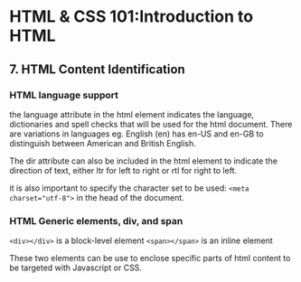 # HTML & CSS 101:Introduction to HTML

## 7. HTML Content Identification

### HTML language support
the language attribute in the html element indicates the language, dictionaries and spell checks that will be used for the html document. There are variations in languages eg. English (en) has en-US and en-GB to distinguish between American and British English. 

The dir attribute can also be included in the html element to indicate the direction of text, either ltr for left to right or rtl for right to left.

it is also important to specify the character set to be used: `<meta charset="utf-8">` in the head of the document. 

### HTML Generic elements, div, and span

`<div></div>` is a block-level element
`<span></span>` is an inline element

These two elements can be use to enclose specific parts of html content to be targeted with Javascript or CSS. 
